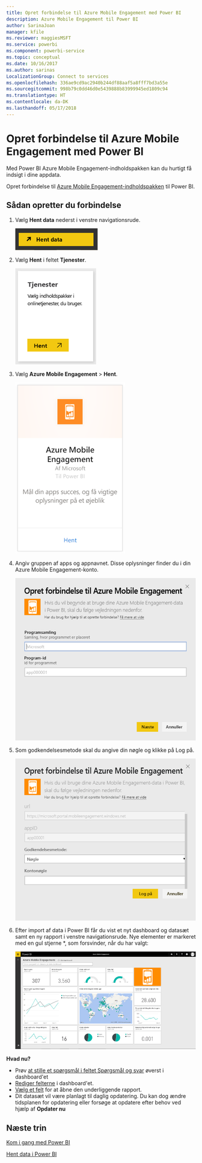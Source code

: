```yaml
---
title: Opret forbindelse til Azure Mobile Engagement med Power BI
description: Azure Mobile Engagement til Power BI
author: SarinaJoan
manager: kfile
ms.reviewer: maggiesMSFT
ms.service: powerbi
ms.component: powerbi-service
ms.topic: conceptual
ms.date: 10/16/2017
ms.author: sarinas
LocalizationGroup: Connect to services
ms.openlocfilehash: 336ae9cd9ac2940b244df88aaf5a8fff7bd3a55e
ms.sourcegitcommit: 998b79c0dd46d0e5439888b83999945ed1809c94
ms.translationtype: HT
ms.contentlocale: da-DK
ms.lasthandoff: 05/17/2018
---
```

# <a name="connect-to-azure-mobile-engagement-with-power-bi"></a>Opret forbindelse til Azure Mobile Engagement med Power BI
Med Power BI Azure Mobile Engagement-indholdspakken kan du hurtigt få indsigt i dine appdata.

Opret forbindelse til [Azure Mobile Engagement-indholdspakken](https://app.powerbi.com/groups/me/getdata/services/azme) til Power BI.

## <a name="how-to-connect"></a>Sådan opretter du forbindelse
1. Vælg **Hent data** nederst i venstre navigationsrude.
   
    ![](media/service-connect-to-azure-mobile/getdata.png)
2. Vælg **Hent** i feltet **Tjenester**.
   
    ![](media/service-connect-to-azure-mobile/services.png)
3. Vælg **Azure Mobile Engagement** \> **Hent**.
   
    ![](media/service-connect-to-azure-mobile/azme.png) 
4. Angiv gruppen af apps og appnavnet. Disse oplysninger finder du i din Azure Mobile Engagement-konto.
   
    ![](media/service-connect-to-azure-mobile/parameters.png) 
5. Som godkendelsesmetode skal du angive din nøgle og klikke på Log på.
   
    ![](media/service-connect-to-azure-mobile/creds.png)
6. Efter import af data i Power BI får du vist et nyt dashboard og datasæt samt en ny rapport i venstre navigationsrude. Nye elementer er markeret med en gul stjerne \*, som forsvinder, når du har valgt:
   
    ![](media/service-connect-to-azure-mobile/dashboard.png)

 **Hvad nu?**

* Prøv [at stille et spørgsmål i feltet Spørgsmål og svar](power-bi-q-and-a.md) øverst i dashboard'et
* [Rediger felterne](service-dashboard-edit-tile.md) i dashboard'et.
* [Vælg et felt](service-dashboard-tiles.md) for at åbne den underliggende rapport.
* Dit datasæt vil være planlagt til daglig opdatering. Du kan dog ændre tidsplanen for opdatering eller forsøge at opdatere efter behov ved hjælp af **Opdater nu**

## <a name="next-steps"></a>Næste trin
[Kom i gang med Power BI](service-get-started.md)

[Hent data i Power BI](service-get-data.md)

